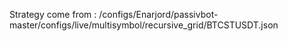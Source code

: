 Strategy come from : /configs/Enarjord/passivbot-master/configs/live/multisymbol/recursive_grid/BTCSTUSDT.json